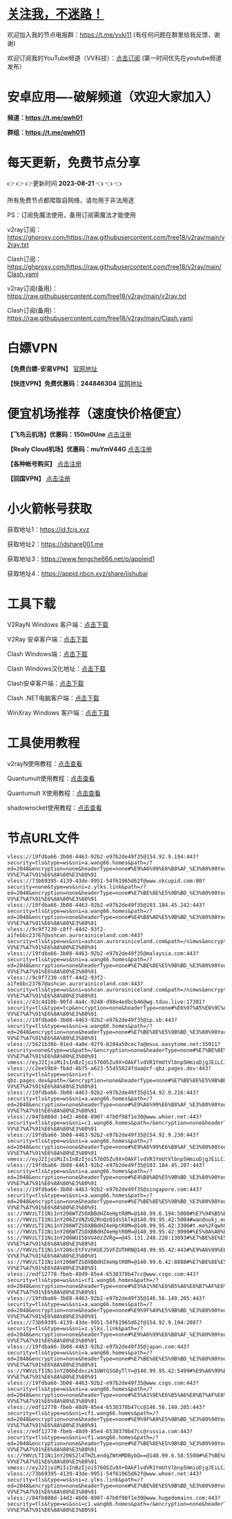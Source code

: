 # [关注我，不迷路！](https://github.com/login?return_to=https%3A%2F%2Fgithub.com%2Fw379740999)

欢迎加入我的节点电报群：https://t.me/vvkj11
(有任何问题在群里给我反馈，谢谢)

欢迎订阅我的YouTube频道（VV科技）：[点击订阅](https://www.youtube.com/channel/UCqdGfxwYKrllrHv_Bc-9vAw?sub_confirmation=1)
(第一时间优先在youtube频道发布）

# 安卓应用—-破解频道（欢迎大家加入）

**频道：https://t.me/qwh01**

**群组：https://t.me/qwh011**

# 每天更新，免费节点分享
:point_right: :point_right: :point_right:更新时间 **2023-08-21** :point_left: :point_left: :point_left:

所有免费节点都爬取自网络，请勿用于非法用途

PS：订阅免魔法使用，备用订阅需魔法才能使用

v2ray订阅：https://ghproxy.com/https://raw.githubusercontent.com/free18/v2ray/main/v2ray.txt

Clash订阅：https://ghproxy.com/https://raw.githubusercontent.com/free18/v2ray/main/Clash.yaml

v2ray订阅(备用)：https://raw.githubusercontent.com/free18/v2ray/main/v2ray.txt

Clash订阅(备用)：https://raw.githubusercontent.com/free18/v2ray/main/Clash.yaml

# 白嫖VPN

**【免费白嫖-安易VPN】** [官网地址](https://www.anyi555.com/?mid=1033)

**【快连VPN】免费优惠码：244846304** [官网地址](https://pay.eradpd.xyz)

# 便宜机场推荐（速度快价格便宜）

**【飞鸟云机场】优惠码：150m0Une** [点击注册](https://feiniaoyun.info/#/register?code=150m0Une)

**【Realy Cloud机场】优惠码：muYmV44G** [点击注册](https://relay.casa/#/register?code=muYmV44G)

**【各种帐号购买】** [点击注册](https://wandoukj.eu.org/)

**【回国VPN】** [点击注册](https://wandoukj.eu.org/)

# 小火箭帐号获取
获取地址1：https://id.fcjs.xyz

获取地址2：https://idshare001.me

获取地址3：https://www.fengche666.net/p/appleid1

获取地址4：https://appid.nbcn.xyz/share/jishubai

# 工具下载

V2RayN Windows 客户端：[点击下载](https://github.com/2dust/v2rayN/releases)

V2Ray 安卓客户端：[点击下载](https://github.com/2dust/v2rayNG/releases)

Clash Windows端：[点击下载](https://github.com/Fndroid/clash_for_windows_pkg/releases)

Clash Windows汉化地址：[点击下载](https://drive.google.com/file/d/1hLY1pedrIxA1u8sEkPWnMLEsQawD0nvf/view?usp=sharing)

Clash安卓客户端：[点击下载](https://github.com/naicfeng/ClashRForAndroid/releases)

Clash .NET电脑客户端：[点击下载](https://github.com/ClashDotNetFramework/experimental-clash/releases)

WinXray Windows 客户端：[点击下载](https://github.com/TheMRLL/WinXray/releases)

# 工具使用教程

v2rayN使用教程：[点击查看](https://youtu.be/MvJwoEo6-JU)

Quantumult使用教程：[点击查看](https://youtu.be/qCkjLMPKygw)

Quantumult X使用教程：[点击查看](https://youtu.be/ghZLHPEGfVc)

shadowrocket使用教程：[点击查看](https://youtu.be/kGKKr6WTrJc)

# 节点URL文件
```
vless://19fdba66-3b08-4463-92b2-e97b2de49f35@154.92.9.194:443?security=tls&type=ws&sni=a.wang66.homes&path=/?ed=2048&encryption=none&headerType=none#%E9%A6%99%E6%B8%AF_%E3%80%90YouTube-VV%E7%A7%91%E6%8A%80%E3%80%91
vless://73b69395-4139-43de-9951-54f61965d62f@www.okcupid.com:80?security=none&type=ws&sni=z.ylks.link&path=/?ed=2048&encryption=none&headerType=none#%E7%BE%8E%E5%9B%BD_%E3%80%90YouTube-VV%E7%A7%91%E6%8A%80%E3%80%91
vless://19fdba66-3b08-4463-92b2-e97b2de49f35@103.184.45.242:443?security=tls&type=ws&sni=a.wang66.homes&path=/?ed=2048&encryption=none&headerType=none#%E4%B8%AD%E5%9B%BD_%E3%80%90YouTube-VV%E7%A7%91%E6%8A%80%E3%80%91
vless://9c9f7230-c8ff-44d2-93f2-a1febbc23767@ashcan.aurorainiceland.com:443?security=tls&type=ws&sni=ashcan.aurorainiceland.com&path=/nimws&encryption=none&headerType=none#%E7%BE%8E%E5%9B%BD_%E3%80%90YouTube-VV%E7%A7%91%E6%8A%80%E3%80%91
vless://19fdba66-3b08-4463-92b2-e97b2de49f35@malaysia.com:443?security=tls&type=ws&sni=a.wang66.homes&path=/?ed=2048&encryption=none&headerType=none#%E7%BE%8E%E5%9B%BD_%E3%80%90YouTube-VV%E7%A7%91%E6%8A%80%E3%80%91
vless://9c9f7230-c8ff-44d2-93f2-a1febbc23767@ashcan.aurorainiceland.com:443?security=tls&type=ws&sni=ashcan.aurorainiceland.com&path=/nimws&encryption=none&headerType=none#%E7%BE%8E%E5%9B%BD_%E3%80%90YouTube-VV%E7%A7%91%E6%8A%80%E3%80%91
vless://43c4d10b-90fd-4a4c-9248-d98e4edbcb46@wg.tduu.live:17381?security=tls&type=tcp&encryption=none&headerType=none#%E6%97%A5%E6%9C%AC_%E3%80%90YouTube-VV%E7%A7%91%E6%8A%80%E3%80%91
vless://19fdba66-3b08-4463-92b2-e97b2de49f35@ip.sb:443?security=tls&type=ws&sni=a.wang66.homes&path=/?ed=2048&encryption=none&headerType=none#%E7%BE%8E%E5%9B%BD_%E3%80%90YouTube-VV%E7%A7%91%E6%8A%80%E3%80%91
vless://5621b36b-91ed-4a0e-92f9-8204a50cec7a@msus.easytome.net:35911?security=none&type=ws&path=/&encryption=none&headerType=none#%E7%BE%8E%E5%9B%BD_%E3%80%90YouTube-VV%E7%A7%91%E6%8A%80%E3%80%91
vmess://eyJ2IjoiMiIsInBzIjoi576O5Zu9X+OAkFlvdVR1YmUtVlbnp5HmioDjgJEiLCJhZGQiOiJjZi1sdC5zaGFyZWNlbnRyZS5vbmxpbmUiLCJwb3J0Ijo4MCwiaWQiOiI1Zjc1MWM2ZS01MGIxLTQ3OTctYmE4ZS02ZmZlMzI0YTBiY2UiLCJhaWQiOjAsInNjeSI6ImFlcy0xMjgtZ2NtIiwibmV0Ijoid3MiLCJob3N0IjoiZHA0Lmlsb3Zlc2NwLmNvbSIsInBhdGgiOiIvc2hpcmtlciIsInRscyI6IiJ9
vless://c2ee59b9-fb4d-4b75-a623-55455824fdaa@cf-qbz.pages.dev:443?security=tls&type=ws&sni=cf-qbz.pages.dev&path=/&encryption=none&headerType=none#%E7%BE%8E%E5%9B%BD_%E3%80%90YouTube-VV%E7%A7%91%E6%8A%80%E3%80%91
vless://19fdba66-3b08-4463-92b2-e97b2de49f35@154.92.9.216:443?security=tls&type=ws&sni=a.wang66.homes&path=/?ed=2048&encryption=none&headerType=none#%E9%A6%99%E6%B8%AF_%E3%80%90YouTube-VV%E7%A7%91%E6%8A%80%E3%80%91
vless://84fb880d-14d3-4608-8907-47b0f98f1e30@www.whoer.net:443?security=tls&type=ws&sni=c1.wang66.homes&path=/&encryption=none&headerType=none#%E7%BE%8E%E5%9B%BD_%E3%80%90YouTube-VV%E7%A7%91%E6%8A%80%E3%80%91
vless://19fdba66-3b08-4463-92b2-e97b2de49f35@154.92.9.230:443?security=tls&type=ws&sni=a.wang66.homes&path=/?ed=2048&encryption=none&headerType=none#%E9%A6%99%E6%B8%AF_%E3%80%90YouTube-VV%E7%A7%91%E6%8A%80%E3%80%91
vmess://eyJ2IjoiMiIsInBzIjoi576O5Zu9X+OAkFlvdVR1YmUtVlbnp5HmioDjgJEiLCJhZGQiOiJjZi1sdC5zaGFyZWNlbnRyZS5vbmxpbmUiLCJwb3J0Ijo4MCwiaWQiOiI1Zjc1MWM2ZS01MGIxLTQ3OTctYmE4ZS02ZmZlMzI0YTBiY2UiLCJhaWQiOjAsInNjeSI6ImFlcy0xMjgtZ2NtIiwibmV0Ijoid3MiLCJob3N0IjoiZHAzLnNjcHJveHkudG9wIiwicGF0aCI6Ii9zaGlya2VyIiwidGxzIjoiIn0=
vless://19fdba66-3b08-4463-92b2-e97b2de49f35@103.184.45.207:443?security=tls&type=ws&sni=a.wang66.homes&path=/?ed=2048&encryption=none&headerType=none#%E4%B8%AD%E5%9B%BD_%E3%80%90YouTube-VV%E7%A7%91%E6%8A%80%E3%80%91
vless://19fdba66-3b08-4463-92b2-e97b2de49f35@singapore.com:443?security=tls&type=ws&sni=a.wang66.homes&path=/?ed=2048&encryption=none&headerType=none#%E7%BE%8E%E5%9B%BD_%E3%80%90YouTube-VV%E7%A7%91%E6%8A%80%E3%80%91
ss://YWVzLTI1Ni1nY206WTZSOXBBdHZ4eHptR0M=@140.99.6.194:5000#%E7%94%B5%E6%8A%A5%E7%BE%A4%EF%BC%9At.me%2Fvvkj11
ss://YWVzLTI1Ni1nY206ZzVNZUQ2RnQzQ1dsSklk@140.99.95.42:5004#wandoukj.eu.org%E5%8D%96%E5%8F%B7
ss://YWVzLTI1Ni1nY206WTZSOXBBdHZ4eHptR0M=@140.99.95.42:3306#t.me%2Fqwh01%E5%AE%89%E5%8D%93%E7%A0%B4%E8%A7%A3
ss://YWVzLTI1Ni1nY206WTZSOXBBdHZ4eHptR0M=@140.99.95.42:9090#%E5%8A%A0%E5%85%A5%E7%94%B5%E6%8A%A5%E7%BE%A4%E9%98%B2%E6%AD%A2%E5%A4%B1%E6%95%88
ss://YWVzLTI1Ni1nY206WUI5bVU4dzZVRg==@45.131.248.228:13093#%E7%BE%8E%E5%9B%BD_%E3%80%90YouTube-VV%E7%A7%91%E6%8A%80%E3%80%91
ss://YWVzLTI1Ni1nY206cEtFVzhKUEJ5VFZUTHRN@140.99.95.42:443#%E9%A6%99%E6%B8%AF_%E3%80%90YouTube-VV%E7%A7%91%E6%8A%80%E3%80%91
ss://YWVzLTI1Ni1nY206WTZSOXBBdHZ4eHptR0M=@140.99.6.42:8888#%E7%BE%8E%E5%9B%BD_%E3%80%90YouTube-VV%E7%A7%91%E6%8A%80%E3%80%91
vless://edf12778-fbeb-48d9-85e4-6530370b47cc@www.csgo.com:443?security=tls&type=ws&sni=cf1.wang66.homes&path=/?ed=2048&encryption=none&headerType=none#%E5%A1%9E%E6%B5%A6%E8%B7%AF%E6%96%AF_%E3%80%90YouTube-VV%E7%A7%91%E6%8A%80%E3%80%91
vless://19fdba66-3b08-4463-92b2-e97b2de49f35@146.56.149.205:443?security=tls&type=ws&sni=a.wang66.homes&path=/?ed=2048&encryption=none&headerType=none#%E9%9F%A9%E5%9B%BD_%E3%80%90YouTube-VV%E7%A7%91%E6%8A%80%E3%80%91
vless://73b69395-4139-43de-9951-54f61965d62f@154.92.9.194:2087?security=tls&type=ws&sni=z.ylks.link&path=/?ed=2048&encryption=none&headerType=none#%E9%A6%99%E6%B8%AF_%E3%80%90YouTube-VV%E7%A7%91%E6%8A%80%E3%80%91
vless://19fdba66-3b08-4463-92b2-e97b2de49f35@japan.com:443?security=tls&type=ws&sni=a.wang66.homes&path=/?ed=2048&encryption=none&headerType=none#%E7%BE%8E%E5%9B%BD_%E3%80%90YouTube-VV%E7%A7%91%E6%8A%80%E3%80%91
ss://YWVzLTI1Ni1nY206bEdxczk1UWtGSG8yTlY=@140.99.95.42:5499#%E9%A6%99%E6%B8%AF_%E3%80%90YouTube-VV%E7%A7%91%E6%8A%80%E3%80%91
vless://19fdba66-3b08-4463-92b2-e97b2de49f35@www.csgo.com:443?security=tls&type=ws&sni=a.wang66.homes&path=/?ed=2048&encryption=none&headerType=none#%E5%A1%9E%E6%B5%A6%E8%B7%AF%E6%96%AF_%E3%80%90YouTube-VV%E7%A7%91%E6%8A%80%E3%80%91
vless://edf12778-fbeb-48d9-85e4-6530370b47cc@146.56.149.205:443?security=tls&type=ws&sni=cf1.wang66.homes&path=/?ed=2048&encryption=none&headerType=none#%E9%9F%A9%E5%9B%BD_%E3%80%90YouTube-VV%E7%A7%91%E6%8A%80%E3%80%91
vless://edf12778-fbeb-48d9-85e4-6530370b47cc@russia.com:443?security=tls&type=ws&sni=cf1.wang66.homes&path=/?ed=2048&encryption=none&headerType=none#%E7%BE%8E%E5%9B%BD_%E3%80%90YouTube-VV%E7%A7%91%E6%8A%80%E3%80%91
ss://YWVzLTI1Ni1nY206S2l4THZLendqZWtHMDBybQ==@140.99.6.58:5500#%E7%BE%8E%E5%9B%BD_%E3%80%90YouTube-VV%E7%A7%91%E6%8A%80%E3%80%91
vmess://eyJ2IjoiMiIsInBzIjoi576O5Zu9X+OAkFlvdVR1YmUtVlbnp5HmioDjgJEiLCJhZGQiOiJjZi1sdC5zaGFyZWNlbnRyZS5vbmxpbmUiLCJwb3J0Ijo4MCwiaWQiOiI1Zjc1MWM2ZS01MGIxLTQ3OTctYmE4ZS02ZmZlMzI0YTBiY2UiLCJhaWQiOjAsInNjeSI6ImFlcy0xMjgtZ2NtIiwibmV0Ijoid3MiLCJob3N0IjoiaGsuaWxvdmVzY3AuY29tIiwicGF0aCI6Ii9zaGlya2VyIiwidGxzIjoiIn0=
vless://73b69395-4139-43de-9951-54f61965d62f@www.whoer.net:443?security=tls&type=ws&sni=z.ylks.link&path=/?ed=2048&encryption=none&headerType=none#%E7%BE%8E%E5%9B%BD_%E3%80%90YouTube-VV%E7%A7%91%E6%8A%80%E3%80%91
vless://84fb880d-14d3-4608-8907-47b0f98f1e30@www.hugedomains.com:443?security=tls&type=ws&sni=c1.wang66.homes&path=/&encryption=none&headerType=none#%E7%BE%8E%E5%9B%BD_%E3%80%90YouTube-VV%E7%A7%91%E6%8A%80%E3%80%91
```

